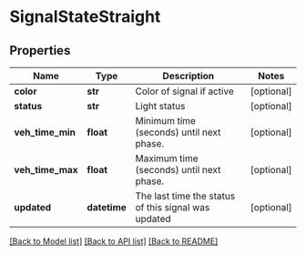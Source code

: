 # SignalStateStraight

## Properties
Name | Type | Description | Notes
------------ | ------------- | ------------- | -------------
**color** | **str** | Color of signal if active | [optional] 
**status** | **str** | Light status | [optional] 
**veh_time_min** | **float** | Minimum time (seconds) until next phase. | [optional] 
**veh_time_max** | **float** | Maximum time (seconds) until next phase. | [optional] 
**updated** | **datetime** | The last time the status of this signal was updated | [optional] 

[[Back to Model list]](../README.md#documentation-for-models) [[Back to API list]](../README.md#documentation-for-api-endpoints) [[Back to README]](../README.md)

